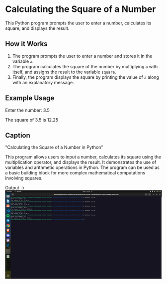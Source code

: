 # Calculating the Square of a Number

This Python program prompts the user to enter a number, calculates its square, and displays the result.

## How it Works

1. The program prompts the user to enter a number and stores it in the variable `a`.
2. The program calculates the square of the number by multiplying `a` with itself, and assigns the result to the variable `square`.
3. Finally, the program displays the square by printing the value of `a` along with an explanatory message.

## Example Usage

Enter the number: 3.5

The square of 3.5 is 12.25

## Caption

"Calculating the Square of a Number in Python"

This program allows users to input a number, calculates its square using the multiplication operator, and displays the result. It demonstrates the use of variables and arithmetic operations in Python. The program can be used as a basic building block for more complex mathematical computations involving squares.


Output ->
![](./1.6.png)
